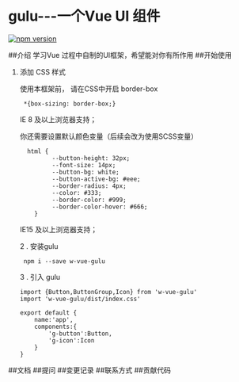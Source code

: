 # gulu---一个Vue UI 组件
[![npm version](https://badge.fury.io/js/w-vue-gulu.svg)](https://badge.fury.io/js/w-vue-gulu)

##介绍
学习Vue 过程中自制的UI框架，希望能对你有所作用
##开始使用
1. 添加 CSS 样式
  
      使用本框架前， 请在CSS中开启 border-box
    ```$xslt
     *{box-sizing: border-box;}
    ```
   IE 8 及以上浏览器支持；
   
   你还需要设置默认颜色变量（后续会改为使用SCSS变量）
   
   ```
     html {
            --button-height: 32px;
            --font-size: 14px;
            --button-bg: white;
            --button-active-bg: #eee;
            --border-radius: 4px;
            --color: #333;
            --border-color: #999;
            --border-color-hover: #666;
       }
   ```
   IE15 及以上浏览器支持；
   
   2 . 安装gulu
   ```
    npm i --save w-vue-gulu
   ```
   
   3 . 引入 gulu
   
   ```
   import {Button,ButtonGroup,Icon} from 'w-vue-gulu'
   import 'w-vue-gulu/dist/index.css'
   
   export default {
       name:'app',
       components:{
           'g-button':Button,
           'g-icon':Icon
       }
   }
   ```
    
##文档
##提问
##变更记录
##联系方式
##贡献代码
  
